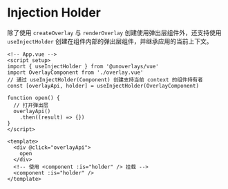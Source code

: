 # Injection Holder

除了使用 `createOverlay` 与 `renderOverlay` 创建使用弹出层组件外，还支持使用 `useInjectHolder` 创建在组件内部的弹出层组件，并继承应用的当前上下文。

```vue
<!-- App.vue -->
<script setup>
import { useInjectHolder } from '@unoverlays/vue'
import OverlayComponent from './overlay.vue'
// 通过 useInjectHolder(Component) 创建支持当前 context 的组件持有者
const [overlayApi, holder] = useInjectHolder(OverlayComponent)

function open() {
  // 打开弹出层
  overlayApi()
    .then((result) => {})
}
</script>

<template>
  <div @click="overlayApi">
    open
  </div>
  <!-- 使用 <component :is="holder" /> 挂载 -->
  <component :is="holder" />
</template>
```

